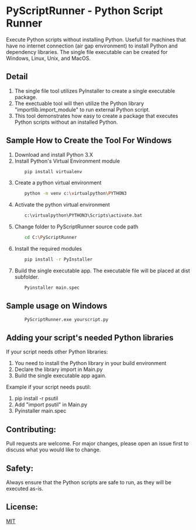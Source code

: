 # PyScriptRunner - Python Script Runner

Execute Python scripts without installing Python.
Usefull for machines that have no internet connection (air gap environment) to install Python and dependency libraries.
The single file executable can be created for Windows, Linux, Unix, and MacOS.

## Detail
1. The single file tool utilizes PyInstaller to create a single executable package.
2. The exectuable tool will then utilize the Python library "importlib.import_module" to run external Python script.
3. This tool demonstrates how easy to create a package that executes Python scripts without an installed Python.

## Sample How to Create the Tool For Windows
1. Download and install Python 3.X
2. Install Python's Virtual Environment module
```sh
       pip install virtualenv
```
3. Create a python virtual environment
```sh
       python -m venv c:\virtualpython\PYTHON3
```
4. Activate the python virtual environment
```sh
       c:\virtualpython\PYTHON3\Scripts\activate.bat
```
5. Change folder to PyScriptRunner source code path
```sh
       cd C:\PyScriptRunner
```
6. Install the required modules
```sh
       pip install -r PyInstaller
```
7. Build the single executable app. The executable file will be placed at dist subfolder.
```sh
       Pyinstaller main.spec
```
## Sample usage on Windows
```sh
       PyScriptRunner.exe yourscript.py
```

## Adding your script's needed Python libraries
If your script needs other Python libraries:
1. You need to install the Python library in your build environment
2. Declare the library import in Main.py
3. Build the single executable app again.

Example if your script needs psutil:
1. pip install -r psutil
2. Add "import psutil" in Main.py
3. Pyinstaller main.spec

## Contributing:

Pull requests are welcome. For major changes, please open an issue first to discuss what you would like to change.

## Safety:

Always ensure that the Python scripts are safe to run, as they will be executed as-is.

## License:

[MIT](https://choosealicense.com/licenses/mit/)